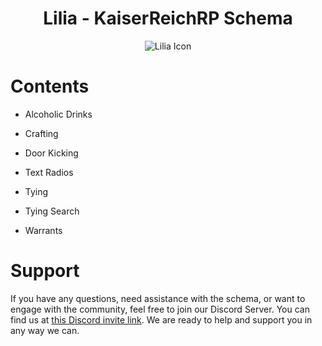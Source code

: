 <h1 align="center">Lilia - KaiserReichRP Schema</h1>

<p align="center">
  <img src="https://i.imgur.com/yY3wT30.png" alt="Lilia Icon">
</p>
 
# Contents

- Alcoholic Drinks

- Crafting

- Door Kicking

- Text Radios

- Tying

- Tying Search

- Warrants

# Support

If you have any questions, need assistance with the schema, or want to engage with the community, feel free to join our Discord Server. You can find us at [this Discord invite link](https://discord.gg/52MSnh39vw). We are ready to help and support you in any way we can.
